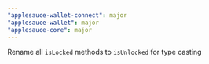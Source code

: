 ```yaml
---
"applesauce-wallet-connect": major
"applesauce-wallet": major
"applesauce-core": major
---
```


Rename all `isLocked` methods to `isUnlocked` for type casting
